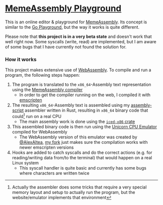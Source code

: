 # [MemeAssembly Playground](https://memeasm.010.one)
This is an online editor & playground for [MemeAssembly](https://kammt.github.io/MemeAssembly). Its concept is similar to the [Go Playground](https://go.dev/play/), but the way it works is quite different.

Please note that **this project is in a very beta state** and doesn't work that well right now. Some syscalls (write, read) are implemented, but I am aware of some bugs that I have currently not found the solution for.

### How it works
This project makes extensive use of [WebAssembly](https://webassembly.org/). To compile and run a program, the following steps happen:
1. The program is translated to the `x86_64`-Assembly text representation using the [MemeAssembly compiler](https://kammt.github.io/MemeAssembly)
   * In order to get the compiler running on the web, I compiled it with [emscripten](https://emscripten.org/)
2. The resulting `x86_64`-Assembly text is assembled using my [assembly-script](https://github.com/xarantolus/assembly-script) assembler written in Rust, resulting in `x86_64` binary code that could[^1] run on a real CPU
   * The main assembly work is done using the [`iced-x86` crate](https://github.com/icedland/iced/blob/master/src/rust/iced-x86/README.md)
3. This assembled binary code is then run using the [Unicorn CPU Emulator](https://www.unicorn-engine.org/) compiled for WebAssembly
   * The WebAssembly version of this emulator was created by [@AlexAltea](https://github.com/AlexAltea/unicorn.js), [my fork](https://github.com/xarantolus/unicorn.js) just makes sure the compilation works with newer emscripten versions
4. Hooks are added to catch syscalls and do the correct actions (e.g. for reading/writing data from/to the terminal) that would happen on a real Linux system
   * This syscall handler is quite basic and currently has some bugs where characters are written twice

[^1]: Actually the assembler does some tricks that require a very special memory layout and setup to actually run the program, but the website/emulator implements that environment
